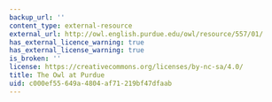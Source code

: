 ```yaml
---
backup_url: ''
content_type: external-resource
external_url: http://owl.english.purdue.edu/owl/resource/557/01/
has_external_licence_warning: true
has_external_license_warning: true
is_broken: ''
license: https://creativecommons.org/licenses/by-nc-sa/4.0/
title: The Owl at Purdue
uid: c000ef55-649a-4804-af71-219bf47dfaab
---
```

